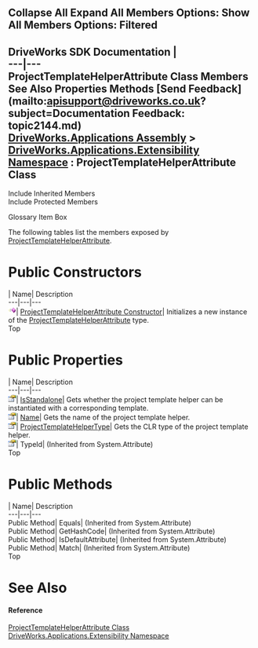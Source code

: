 Collapse All Expand All Members Options: Show All  Members Options: Filtered   
---  
DriveWorks SDK Documentation  |   
---|---  
ProjectTemplateHelperAttribute Class Members   
See Also Properties Methods [Send Feedback](mailto:apisupport@driveworks.co.uk?subject=Documentation Feedback: topic2144.md)  
[DriveWorks.Applications Assembly](topic13.md) > [DriveWorks.Applications.Extensibility Namespace](topic1995.md) : ProjectTemplateHelperAttribute Class  
---  
  
Include Inherited Members    
Include Protected Members  


Glossary Item Box

The following tables list the members exposed by [ProjectTemplateHelperAttribute](topic2144.md).

# Public Constructors

| Name| Description  
---|---|---  
![Public Constructor](dotnetimages/publicConstructor.gif)| [ProjectTemplateHelperAttribute Constructor](topic2150.md)| Initializes a new instance of the [ProjectTemplateHelperAttribute](topic2144.md) type.   
Top

# Public Properties

| Name| Description  
---|---|---  
![Public Property](dotnetimages/publicProperty.gif)| [IsStandalone](topic2151.md)| Gets whether the project template helper can be instantiated with a corresponding template.   
![Public Property](dotnetimages/publicProperty.gif)| [Name](topic2152.md)| Gets the name of the project template helper.   
![Public Property](dotnetimages/publicProperty.gif)| [ProjectTemplateHelperType](topic2153.md)| Gets the CLR type of the project template helper.   
![Public Property](dotnetimages/publicProperty.gif)| TypeId|  (Inherited from System.Attribute)  
Top

# Public Methods

| Name| Description  
---|---|---  
Public Method| Equals|  (Inherited from System.Attribute)  
Public Method| GetHashCode|  (Inherited from System.Attribute)  
Public Method| IsDefaultAttribute|  (Inherited from System.Attribute)  
Public Method| Match|  (Inherited from System.Attribute)  
Top

# See Also

#### Reference

[ProjectTemplateHelperAttribute Class](topic2144.md)   
[DriveWorks.Applications.Extensibility Namespace](topic1995.md)


